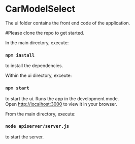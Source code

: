 # CarModelSelect

The ui folder contains the front end code of the application.

#Please clone the repo to get started.

In the main directory, execute:
### `npm install `
to install the dependencies.


Within the ui directory, exceute:
### `npm start`
to start the ui.
Runs the app in the development mode.\
Open [http://localhost:3000](http://localhost:3000) to view it in your browser.


From the main directory, execute:
### `node apiserver/server.js` 
to start the server. 
